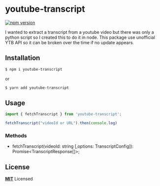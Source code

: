 # youtube-transcript

[![npm version](https://badge.fury.io/js/youtube-transcript.svg)](https://badge.fury.io/js/youtube-transcript)


I wanted to extract a transcript from a youtube video but there was only a python script so I created this to do it in node. 
This package use unofficial YTB API so it can be broken over the time if no update appears.

## Installation

```bash
$ npm i youtube-transcript
```

or

```bash
$ yarn add youtube-transcript
```

## Usage

```js
import { fetchTranscript } from 'youtube-transcript';

fetchTranscript("videoId or URL").then(console.log)
```

### Methods 

- fetchTranscript(videoId: string [,options: TranscriptConfig]): Promise<TranscriptResponse[]>;



## License

**[MIT](LICENSE)** Licensed
